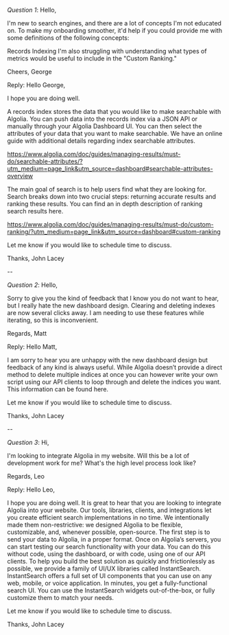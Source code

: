 *Question 1*: Hello,

I'm new to search engines, and there are a lot of concepts I'm not educated on. To make my onboarding smoother, it'd help if you could provide me with some definitions of the following concepts:

Records
Indexing
I'm also struggling with understanding what types of metrics would be useful to include in the "Custom Ranking."

Cheers, George

Reply:
Hello George,

I hope you are doing well.  

A records index stores the data that you would like to make searchable with Algolia.  You can push data into the records index via a JSON API or manually through your Algolia Dashboard UI.  You can then select the attributes of your data that you want to make searchable. We have an online guide with additional details regarding index searchable attributes.

https://www.algolia.com/doc/guides/managing-results/must-do/searchable-attributes/?utm_medium=page_link&utm_source=dashboard#searchable-attributes-overview

The main goal of search is to help users find what they are looking for. Search breaks down into two crucial steps: returning accurate results and ranking these results.  You can find an in depth description of ranking search results here.

https://www.algolia.com/doc/guides/managing-results/must-do/custom-ranking/?utm_medium=page_link&utm_source=dashboard#custom-ranking

Let me know if you would like to schedule time to discuss.

Thanks,
John Lacey

--

*Question 2*: Hello,

Sorry to give you the kind of feedback that I know you do not want to hear, but I really hate the new dashboard design. Clearing and deleting indexes are now several clicks away. I am needing to use these features while iterating, so this is inconvenient.

Regards, Matt


Reply:
Hello Matt,

I am sorry to hear you are unhappy with the new dashboard design but feedback of any kind is always useful.  While Algolia doesn’t provide a direct method to delete multiple indices at once you can however write your own script using our API clients to loop through and delete the indices you want. This information can be found here.

Let me know if you would like to schedule time to discuss.

Thanks,
John Lacey

--

*Question 3*: Hi,

I'm looking to integrate Algolia in my website. Will this be a lot of development work for me? What's the high level process look like?

Regards, Leo

Reply:
Hello Leo,
 
I hope you are doing well.  It is great to hear that you are looking to integrate Algolia into your website.  Our tools, libraries, clients, and integrations let you create efficient search implementations in no time. We intentionally made them non-restrictive: we designed Algolia to be flexible, customizable, and, whenever possible, open-source.  The first step is to send your data to Algolia, in a proper format. Once on Algolia’s servers, you can start testing our search functionality with your data. You can do this without code, using the dashboard, or with code, using one of our API clients. To help you build the best solution as quickly and frictionlessly as possible, we provide a family of UI/UX libraries called InstantSearch. InstantSearch offers a full set of UI components that you can use on any web, mobile, or voice application. In minutes, you get a fully-functional search UI. You can use the InstantSearch widgets out-of-the-box, or fully customize them to match your needs.
 
Let me know if you would like to schedule time to discuss.

Thanks,
John Lacey
